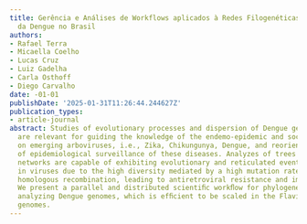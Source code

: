 ```yaml
---
title: Gerência e Análises de Workflows aplicados à Redes Filogenéticas de Genomas
  da Dengue no Brasil
authors:
- Rafael Terra
- Micaella Coelho
- Lucas Cruz
- Luiz Gadelha
- Carla Osthoff
- Diego Carvalho
date: -01-01
publishDate: '2025-01-31T11:26:44.244627Z'
publication_types:
- article-journal
abstract: Studies of evolutionary processes and dispersion of Dengue genomes in Brazil
  are relevant for guiding the knowledge of the endemo-epidemic and social impact
  on emerging arboviruses, i.e., Zika, Chikungunya, Dengue, and reorienting the practices
  of epidemiological surveillance of these diseases. Analyzes of trees and phylogenetic
  networks are capable of exhibiting evolutionary and reticulated events observed
  in viruses due to the high diversity mediated by a high mutation rate and frequent
  homologous recombination, leading to antiretroviral resistance and immune evasion.
  We present a parallel and distributed scientiﬁc workﬂow for phylogenetic networks
  analyzing Dengue genomes, which is efﬁcient to be scaled in the Flaviviridae family’s
  genomes.
---
```

